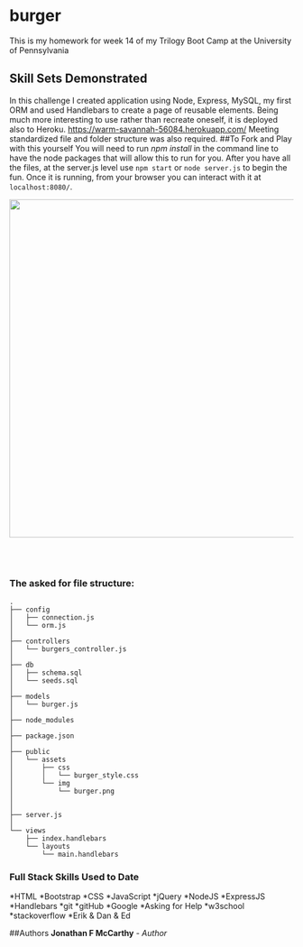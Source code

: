 # burger
This is my homework for week 14 of my Trilogy Boot Camp at the University of Pennsylvania

## Skill Sets Demonstrated
In this challenge I created application using Node, Express, MySQL, my first ORM and used Handlebars to create a page of reusable elements. Being much more interesting to use rather than recreate oneself, it is deployed also to Heroku.
https://warm-savannah-56084.herokuapp.com/
Meeting standardized file and folder structure was also required.
##To Fork and Play with this yourself
You will need to run *npm install* in the command line to have the node packages that will allow this to run for you.  After you have all the files, at the server.js level use `npm start` or `node server.js` to begin the fun.  Once it is running, from your browser you can interact with it at `localhost:8080/`.

<img src="./app/public/images/Biblical-Burgers.png" style="width: 600px;">

<br><br>

### The asked for file structure:

```
.
├── config
│   ├── connection.js
│   └── orm.js
│ 
├── controllers
│   └── burgers_controller.js
│
├── db
│   ├── schema.sql
│   └── seeds.sql
│
├── models
│   └── burger.js
│ 
├── node_modules
│ 
├── package.json
│
├── public
│   └── assets
│       ├── css
│       │   └── burger_style.css
│       └── img
│           └── burger.png
│   
│
├── server.js
│
└── views
    ├── index.handlebars
    └── layouts
        └── main.handlebars
```

### Full Stack Skills Used to Date
*HTML
*Bootstrap
*CSS
*JavaScript
*jQuery
*NodeJS
*ExpressJS
*Handlebars
*git
*gitHub
*Google
*Asking for Help
*w3school
*stackoverflow
*Erik & Dan & Ed

##Authors
**Jonathan F McCarthy** - *Author*